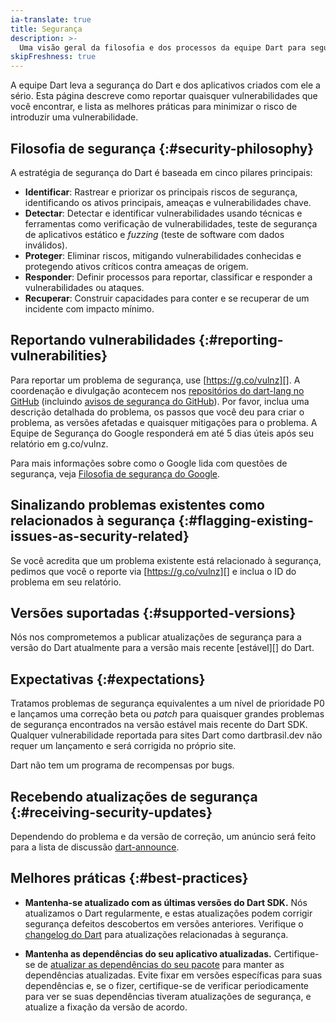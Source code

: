 ```yaml
---
ia-translate: true
title: Segurança
description: >-
  Uma visão geral da filosofia e dos processos da equipe Dart para segurança.
skipFreshness: true
---
```


A equipe Dart leva a segurança do Dart e dos aplicativos
criados com ele a sério.
Esta página descreve como reportar quaisquer vulnerabilidades que você encontrar,
e lista as melhores práticas para minimizar o risco de introduzir uma vulnerabilidade.

## Filosofia de segurança {:#security-philosophy}

A estratégia de segurança do Dart é baseada em cinco pilares principais:

- **Identificar**: Rastrear e priorizar os principais riscos de segurança, identificando os ativos principais,
  ameaças e vulnerabilidades chave.
- **Detectar**: Detectar e identificar vulnerabilidades usando técnicas e ferramentas como
  verificação de vulnerabilidades,
  teste de segurança de aplicativos estático e *fuzzing* (teste de software com dados inválidos).
- **Proteger**: Eliminar riscos, mitigando vulnerabilidades conhecidas e protegendo
  ativos críticos contra ameaças de origem.
- **Responder**: Definir processos para reportar, classificar e responder a vulnerabilidades
  ou ataques.
- **Recuperar**: Construir capacidades para conter e se recuperar de um incidente com
  impacto mínimo.

## Reportando vulnerabilidades {:#reporting-vulnerabilities}

Para reportar um problema de segurança, use [https://g.co/vulnz][].
A coordenação e divulgação acontecem nos [repositórios do dart-lang no GitHub][repos]
(incluindo [avisos de segurança do GitHub][]).
Por favor, inclua uma descrição detalhada do problema,
os passos que você deu para criar o problema, as versões afetadas e quaisquer
mitigações para o problema.
A Equipe de Segurança do Google responderá em até 5 dias úteis após
seu relatório em g.co/vulnz.

Para mais informações sobre como o Google lida com questões de segurança, veja
[Filosofia de segurança do Google][].

## Sinalizando problemas existentes como relacionados à segurança {:#flagging-existing-issues-as-security-related}

Se você acredita que um problema existente está relacionado à segurança,
pedimos que você o reporte via [https://g.co/vulnz][] e inclua
o ID do problema em seu relatório.

## Versões suportadas {:#supported-versions}

Nós nos comprometemos a publicar atualizações de segurança para a versão do Dart atualmente
para a versão mais recente [estável][] do Dart.

[stable]: https://dartbrasil.dev/get-dart#release-channels

## Expectativas {:#expectations}

Tratamos problemas de segurança equivalentes a um nível de prioridade P0
e lançamos uma correção beta ou *patch*
para quaisquer grandes problemas de segurança encontrados
na versão estável mais recente do Dart SDK.
Qualquer vulnerabilidade reportada para sites Dart como dartbrasil.dev não
requer um lançamento e será corrigida no próprio site.

Dart não tem um programa de recompensas por bugs.

## Recebendo atualizações de segurança {:#receiving-security-updates}

Dependendo do problema e da versão de correção,
um anúncio será feito para
a lista de discussão [dart-announce](https://groups.google.com/a/dartlang.org/g/announce).

## Melhores práticas {:#best-practices}

* **Mantenha-se atualizado com as últimas versões do Dart SDK.**
  Nós atualizamos o Dart regularmente, e estas atualizações podem corrigir segurança
  defeitos descobertos em versões anteriores.
  Verifique o [changelog do Dart][]
  para atualizações relacionadas à segurança.

* **Mantenha as dependências do seu aplicativo atualizadas.**
  Certifique-se de [atualizar as dependências do seu pacote][]
  para manter as dependências atualizadas.
  Evite fixar em versões específicas
  para suas dependências e, se o fizer, certifique-se de verificar
  periodicamente para ver se suas dependências tiveram atualizações de segurança,
  e atualize a fixação da versão de acordo.

[changelog do Dart]: {{site.repo.dart.sdk}}/blob/main/CHANGELOG.md
[avisos de segurança do GitHub]: https://docs.github.com/en/code-security/security-advisories
[Filosofia de segurança do Google]: https://www.google.com/about/appsecurity/
[https://g.co/vulnz]: https://g.co/vulnz
[repos]: {{site.repo.dart.org}}/
[atualizar as dependências do seu pacote]: /tools/pub/packages#upgrading-a-dependency
